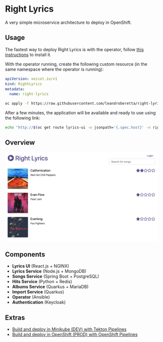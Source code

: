 # Right Lyrics

A very simple microservice architecture to deploy in OpenShift.

## Usage

The fastest way to deploy Right Lyrics is with the operator, follow [this instructions](./documentation/operator/README.md) to install it.

With the operator running, create the following custom resource (in the same namespace where the operator is running):

```yaml
apiVersion: veicot.io/v1
kind: RightLyrics
metadata:
  name: right-lyrics
```

```bash
oc apply -f https://raw.githubusercontent.com/leandroberetta/right-lyrics/master/operator/deploy/crds/veicot.io_v1_rightlyrics_cr.yaml -n right-lyrics
```

After a few minutes, the application will be available and ready to use using the following link:

```bash
echo "http://$(oc get route lyrics-ui -o jsonpath='{.spec.host}' -n right-lyrics)"
```

## Overview

![overview](./documentation/images/overview.png)

## Components

* **Lyrics UI** (React.js + NGINX)
* **Lyrics Service** (Node.js + MongoDB)
* **Songs Service** (Spring Boot + PostgreSQL)
* **Hits Service** (Python + Redis)
* **Albums Service** (Quarkus + MariaDB)
* **Import Service** (Quarkus)
* **Operator** (Ansible)
* **Authentication** (Keycloak)

## Extras

* [Build and deploy in Minikube (DEV) with Tekton Pipelines](./documentation/pipelines/minikube/README.md)
* [Build and deploy in OpenShift (PROD) with OpenShift Pipelines](./documentation/pipelines/openshift/README.md)




